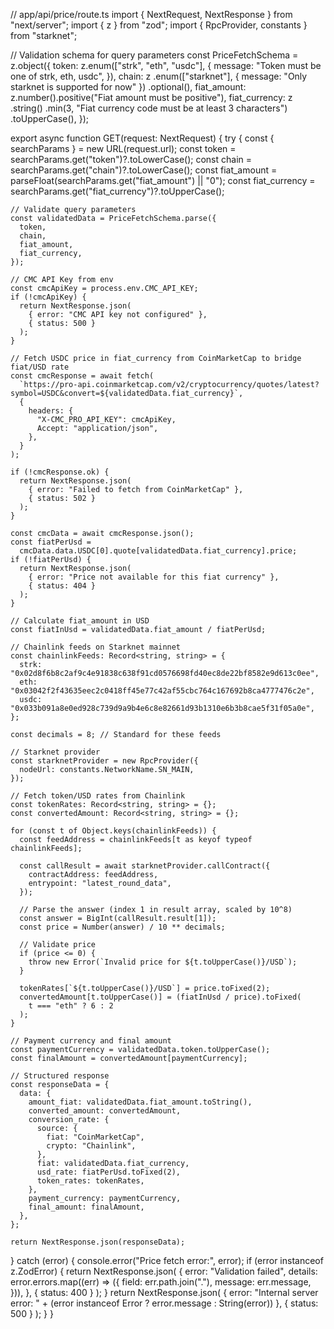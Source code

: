// app/api/price/route.ts
import { NextRequest, NextResponse } from "next/server";
import { z } from "zod";
import { RpcProvider, constants } from "starknet";

// Validation schema for query parameters
const PriceFetchSchema = z.object({
  token: z.enum(["strk", "eth", "usdc"], {
    message: "Token must be one of strk, eth, usdc",
  }),
  chain: z
    .enum(["starknet"], { message: "Only starknet is supported for now" })
    .optional(),
  fiat_amount: z.number().positive("Fiat amount must be positive"),
  fiat_currency: z
    .string()
    .min(3, "Fiat currency code must be at least 3 characters")
    .toUpperCase(),
});

export async function GET(request: NextRequest) {
  try {
    const { searchParams } = new URL(request.url);
    const token = searchParams.get("token")?.toLowerCase();
    const chain = searchParams.get("chain")?.toLowerCase();
    const fiat_amount = parseFloat(searchParams.get("fiat_amount") || "0");
    const fiat_currency = searchParams.get("fiat_currency")?.toUpperCase();

    // Validate query parameters
    const validatedData = PriceFetchSchema.parse({
      token,
      chain,
      fiat_amount,
      fiat_currency,
    });

    // CMC API Key from env
    const cmcApiKey = process.env.CMC_API_KEY;
    if (!cmcApiKey) {
      return NextResponse.json(
        { error: "CMC API key not configured" },
        { status: 500 }
      );
    }

    // Fetch USDC price in fiat_currency from CoinMarketCap to bridge fiat/USD rate
    const cmcResponse = await fetch(
      `https://pro-api.coinmarketcap.com/v2/cryptocurrency/quotes/latest?symbol=USDC&convert=${validatedData.fiat_currency}`,
      {
        headers: {
          "X-CMC_PRO_API_KEY": cmcApiKey,
          Accept: "application/json",
        },
      }
    );

    if (!cmcResponse.ok) {
      return NextResponse.json(
        { error: "Failed to fetch from CoinMarketCap" },
        { status: 502 }
      );
    }

    const cmcData = await cmcResponse.json();
    const fiatPerUsd =
      cmcData.data.USDC[0].quote[validatedData.fiat_currency].price;
    if (!fiatPerUsd) {
      return NextResponse.json(
        { error: "Price not available for this fiat currency" },
        { status: 404 }
      );
    }

    // Calculate fiat_amount in USD
    const fiatInUsd = validatedData.fiat_amount / fiatPerUsd;

    // Chainlink feeds on Starknet mainnet
    const chainlinkFeeds: Record<string, string> = {
      strk: "0x02d8f6b8c2af9c4e91838c638f91cd0576698fd40ec8de22bf8582e9d613c0ee",
      eth: "0x03042f2f43635eec2c0418ff45e77c42af55cbc764c167692b8ca4777476c2e",
      usdc: "0x033b091a8e0ed928c739d9a9b4e6c8e82661d93b1310e6b3b8cae5f31f05a0e",
    };

    const decimals = 8; // Standard for these feeds

    // Starknet provider
    const starknetProvider = new RpcProvider({
      nodeUrl: constants.NetworkName.SN_MAIN,
    });

    // Fetch token/USD rates from Chainlink
    const tokenRates: Record<string, string> = {};
    const convertedAmount: Record<string, string> = {};

    for (const t of Object.keys(chainlinkFeeds)) {
      const feedAddress = chainlinkFeeds[t as keyof typeof chainlinkFeeds];

      const callResult = await starknetProvider.callContract({
        contractAddress: feedAddress,
        entrypoint: "latest_round_data",
      });

      // Parse the answer (index 1 in result array, scaled by 10^8)
      const answer = BigInt(callResult.result[1]);
      const price = Number(answer) / 10 ** decimals;

      // Validate price
      if (price <= 0) {
        throw new Error(`Invalid price for ${t.toUpperCase()}/USD`);
      }

      tokenRates[`${t.toUpperCase()}/USD`] = price.toFixed(2);
      convertedAmount[t.toUpperCase()] = (fiatInUsd / price).toFixed(
        t === "eth" ? 6 : 2
      );
    }

    // Payment currency and final amount
    const paymentCurrency = validatedData.token.toUpperCase();
    const finalAmount = convertedAmount[paymentCurrency];

    // Structured response
    const responseData = {
      data: {
        amount_fiat: validatedData.fiat_amount.toString(),
        converted_amount: convertedAmount,
        conversion_rate: {
          source: {
            fiat: "CoinMarketCap",
            crypto: "Chainlink",
          },
          fiat: validatedData.fiat_currency,
          usd_rate: fiatPerUsd.toFixed(2),
          token_rates: tokenRates,
        },
        payment_currency: paymentCurrency,
        final_amount: finalAmount,
      },
    };

    return NextResponse.json(responseData);
  } catch (error) {
    console.error("Price fetch error:", error);
    if (error instanceof z.ZodError) {
      return NextResponse.json(
        {
          error: "Validation failed",
          details: error.errors.map((err) => ({
            field: err.path.join("."),
            message: err.message,
          })),
        },
        { status: 400 }
      );
    }
    return NextResponse.json(
      { error: "Internal server error: " + (error instanceof Error ? error.message : String(error)) },
      { status: 500 }
    );
  }
}